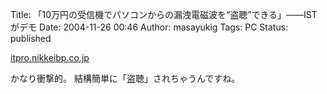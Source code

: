 Title: 「10万円の受信機でパソコンからの漏洩電磁波を“盗聴”できる」——ISTがデモ
Date: 2004-11-26 00:46
Author: masayukig
Tags: PC
Status: published

[itpro.nikkeibp.co.jp](http://itpro.nikkeibp.co.jp/free/ITPro/NEWS/20041124/153009/)

かなり衝撃的。
結構簡単に「盗聴」されちゃうんですね。
